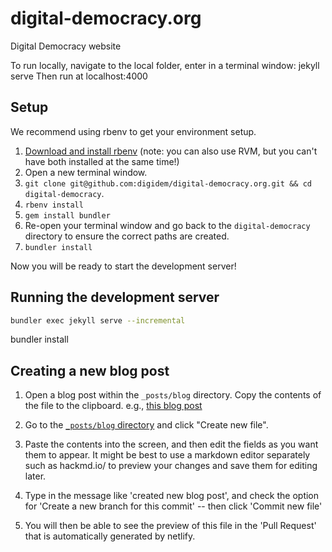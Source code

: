 # digital-democracy.org
Digital Democracy website

To run locally, navigate to the local folder, enter in a terminal window: jekyll serve
Then run at localhost:4000

## Setup

We recommend using rbenv to get your environment setup. 

1. [Download and install rbenv](https://github.com/rbenv/rbenv#installation) (note: you can also use RVM, but you can't have both
   installed at the same time!)
1. Open a new terminal window.
1. `git clone git@github.com:digidem/digital-democracy.org.git && cd digital-democracy`.
1. `rbenv install`
1. `gem install bundler`
1. Re-open your terminal window and go back to the `digital-democracy` directory to ensure the correct paths are created.
1. `bundler install`

Now you will be ready to start the development server!

## Running the development server 

```bash
bundler exec jekyll serve --incremental
```

bundler install

## Creating a new blog post

1. Open a blog post within the `_posts/blog` directory. Copy the contents of the file to the
   clipboard. e.g., [this blog post](https://raw.githubusercontent.com/digidem/digital-democracy.org/master/_posts/blog/2019-12-11-surveillance.md)

2. Go to the [`_posts/blog`
   directory](https://github.com/digidem/digital-democracy.org/tree/master/_posts/blog) and click "Create new file".

3. Paste the contents into the screen, and then edit the fields as you want
   them to appear. It might be best to use a markdown editor separately such as
hackmd.io/ to preview your changes and save them for editing later.

4. Type in the message like 'created new blog post', and check the option for 'Create a new
   branch for this commit' -- then click 'Commit new file'

5. You will then be able to see the preview of this file in the 'Pull Request'
   that is automatically generated by netlify.

